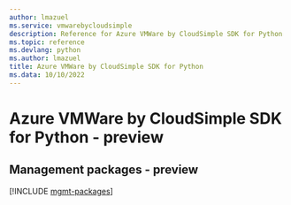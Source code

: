 ```yaml
---
author: lmazuel
ms.service: vmwarebycloudsimple
description: Reference for Azure VMWare by CloudSimple SDK for Python
ms.topic: reference
ms.devlang: python
ms.author: lmazuel
title: Azure VMWare by CloudSimple SDK for Python
ms.data: 10/10/2022
---
```

# Azure VMWare by CloudSimple SDK for Python - preview

## Management packages - preview
[!INCLUDE [mgmt-packages](vmware-by-cloudsimple-mgmt-index.md)]